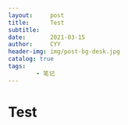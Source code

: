 ```yaml
---
layout:     post
title:      Test
subtitle:   
date:       2021-03-15
author:     CYY
header-img: img/post-bg-desk.jpg
catalog: true
tags:    
        - 笔记
---
```


# Test
